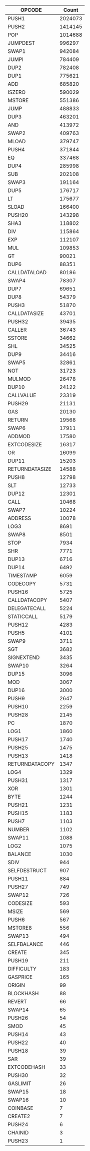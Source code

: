 | OPCODE      | Count |
| ----------- | ----------- |
| PUSH1 | 2024073 |
| PUSH2 | 1414145 |
| POP | 1014688 |
| JUMPDEST | 996297 |
| SWAP1 | 942084 |
| JUMPI | 784409 |
| DUP2 | 782408 |
| DUP1 | 775621 |
| ADD | 685820 |
| ISZERO | 590029 |
| MSTORE | 551386 |
| JUMP | 488833 |
| DUP3 | 463201 |
| AND | 413972 |
| SWAP2 | 409763 |
| MLOAD | 379747 |
| PUSH4 | 371844 |
| EQ | 337468 |
| DUP4 | 285998 |
| SUB | 202108 |
| SWAP3 | 191164 |
| DUP5 | 176717 |
| LT | 175677 |
| SLOAD | 166400 |
| PUSH20 | 143298 |
| SHA3 | 118802 |
| DIV | 115864 |
| EXP | 112107 |
| MUL | 109853 |
| GT | 90021 |
| DUP6 | 88351 |
| CALLDATALOAD | 80186 |
| SWAP4 | 78307 |
| DUP7 | 69651 |
| DUP8 | 54379 |
| PUSH3 | 51870 |
| CALLDATASIZE | 43701 |
| PUSH32 | 39435 |
| CALLER | 36743 |
| SSTORE | 34662 |
| SHL | 34525 |
| DUP9 | 34416 |
| SWAP5 | 32861 |
| NOT | 31723 |
| MULMOD | 26478 |
| DUP10 | 24122 |
| CALLVALUE | 23319 |
| PUSH29 | 21131 |
| GAS | 20130 |
| RETURN | 19568 |
| SWAP6 | 17911 |
| ADDMOD | 17580 |
| EXTCODESIZE | 16317 |
| OR | 16099 |
| DUP11 | 15203 |
| RETURNDATASIZE | 14588 |
| PUSH8 | 12798 |
| SLT | 12733 |
| DUP12 | 12301 |
| CALL | 10468 |
| SWAP7 | 10224 |
| ADDRESS | 10078 |
| LOG3 | 8691 |
| SWAP8 | 8501 |
| STOP | 7934 |
| SHR | 7771 |
| DUP13 | 6716 |
| DUP14 | 6492 |
| TIMESTAMP | 6059 |
| CODECOPY | 5731 |
| PUSH16 | 5725 |
| CALLDATACOPY | 5407 |
| DELEGATECALL | 5224 |
| STATICCALL | 5179 |
| PUSH12 | 4283 |
| PUSH5 | 4101 |
| SWAP9 | 3711 |
| SGT | 3682 |
| SIGNEXTEND | 3435 |
| SWAP10 | 3264 |
| DUP15 | 3096 |
| MOD | 3067 |
| DUP16 | 3000 |
| PUSH9 | 2647 |
| PUSH10 | 2259 |
| PUSH28 | 2145 |
| PC | 1870 |
| LOG1 | 1860 |
| PUSH17 | 1740 |
| PUSH25 | 1475 |
| PUSH13 | 1418 |
| RETURNDATACOPY | 1347 |
| LOG4 | 1329 |
| PUSH31 | 1317 |
| XOR | 1301 |
| BYTE | 1244 |
| PUSH21 | 1231 |
| PUSH15 | 1183 |
| PUSH7 | 1103 |
| NUMBER | 1102 |
| SWAP11 | 1088 |
| LOG2 | 1075 |
| BALANCE | 1030 |
| SDIV | 944 |
| SELFDESTRUCT | 907 |
| PUSH11 | 884 |
| PUSH27 | 749 |
| SWAP12 | 726 |
| CODESIZE | 593 |
| MSIZE | 569 |
| PUSH6 | 567 |
| MSTORE8 | 556 |
| SWAP13 | 494 |
| SELFBALANCE | 446 |
| CREATE | 345 |
| PUSH19 | 211 |
| DIFFICULTY | 183 |
| GASPRICE | 165 |
| ORIGIN | 99 |
| BLOCKHASH | 88 |
| REVERT | 66 |
| SWAP14 | 65 |
| PUSH26 | 54 |
| SMOD | 45 |
| PUSH14 | 43 |
| PUSH22 | 40 |
| PUSH18 | 39 |
| SAR | 39 |
| EXTCODEHASH | 33 |
| PUSH30 | 32 |
| GASLIMIT | 26 |
| SWAP15 | 18 |
| SWAP16 | 10 |
| COINBASE | 7 |
| CREATE2 | 7 |
| PUSH24 | 6 |
| CHAINID | 3 |
| PUSH23 | 1 |